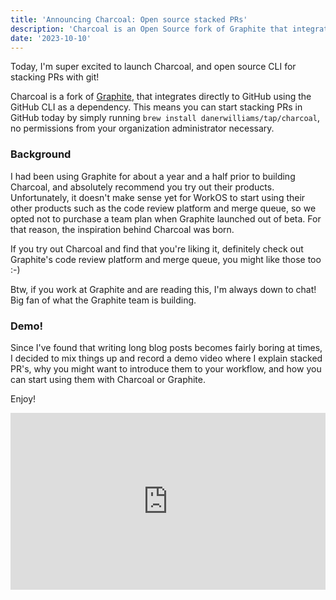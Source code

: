 ```yaml
---
title: 'Announcing Charcoal: Open source stacked PRs'
description: 'Charcoal is an Open Source fork of Graphite that integrates with the GitHub CLI to allow you to start stacking PRs using git and GitHub for free.'
date: '2023-10-10'
---
```


Today, I'm super excited to launch Charcoal, and open source CLI for stacking PRs with git!

Charcoal is a fork of [Graphite](https://graphite.dev), that integrates directly to GitHub using the GitHub CLI as a dependency.
This means you can start stacking PRs in GitHub today by simply running `brew install danerwilliams/tap/charcoal`, no permissions from your organization administrator necessary.

### Background

I had been using Graphite for about a year and a half prior to building Charcoal, and absolutely recommend you try out their products.
Unfortunately, it doesn't make sense yet for WorkOS to start using their other products such as the code review platform and merge queue, so we opted not to purchase a team plan when Graphite launched out of beta. For that reason, the inspiration behind Charcoal was born.

If you try out Charcoal and find that you're liking it, definitely check out Graphite's code review platform and merge queue, you might like those too :-)

Btw, if you work at Graphite and are reading this, I'm always down to chat! Big fan of what the Graphite team is building.

### Demo!

Since I've found that writing long blog posts becomes fairly boring at times, I decided to mix things up and record a demo video where I explain stacked PR's, why you might want to introduce them to your workflow, and how you can start using them with Charcoal or Graphite.

Enjoy!

<div style="position: relative; overflow: hidden; width: 100%; padding-top: 56.25%;">
    <iframe style="position: absolute; top: 0; left: 0; width: 100%; height: 100%;" src="https://www.youtube.com/embed/DO94ezNiLTY?si=TyhB6iWy7GAq_3Dl" title="YouTube video player" frameborder="0" allow="accelerometer; autoplay; clipboard-write; encrypted-media; gyroscope; picture-in-picture; web-share" allowfullscreen></iframe>
</div>
